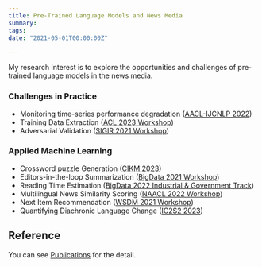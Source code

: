 ```yaml
---
title: Pre-Trained Language Models and News Media
summary:
tags:
date: "2021-05-01T00:00:00Z"

---
```


My research interest is to explore the opportunities and challenges of pre-trained language models in the news media.

### Challenges in Practice

- Monitoring time-series performance degradation ([AACL-IJCNLP 2022](https://aclanthology.org/2022.aacl-main.17/))
- Training Data Extraction ([ACL 2023 Workshop](https://aclanthology.org/2023.trustnlp-1.23/))
- Adversarial Validation ([SIGIR 2021 Workshop](https://sigir-ecom.github.io/ecom2021/accepted-papers.html))

### Applied Machine Learning

- Crossword puzzle Generation ([CIKM 2023](https://arxiv.org/abs/2308.04688))
- Editors-in-the-loop Summarization ([BigData 2021 Workshop](https://ieeexplore.ieee.org/document/9671300))
- Reading Time Estimation ([BigData 2022 Industrial & Government Track](https://ieeexplore.ieee.org/document/10020618))
- Multilingual News Similarity Scoring ([NAACL 2022 Workshop](https://aclanthology.org/2022.semeval-1.171/))
- Next Item Recommendation ([WSDM 2021 Workshop](https://ceur-ws.org/Vol-2855/challenge_short_7.pdf))
- Quantifying Diachronic Language Change ([IC2S2 2023](https://www.ic2s2.org/))

## Reference

You can see [Publications](https://upura.github.io/projects/publications/) for the detail.
